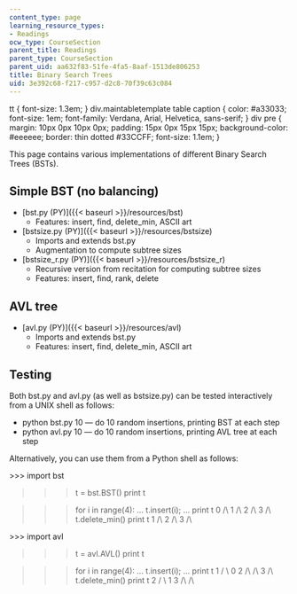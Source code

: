 ```yaml
---
content_type: page
learning_resource_types:
- Readings
ocw_type: CourseSection
parent_title: Readings
parent_type: CourseSection
parent_uid: aa632f83-51fe-4fa5-8aaf-1513de806253
title: Binary Search Trees
uid: 3e392c68-f217-c957-d2c8-70f39c63c084
---
```


tt { font-size: 1.3em; } div.maintabletemplate table caption { color: #a33033; font-size: 1em; font-family: Verdana, Arial, Helvetica, sans-serif; } div pre { margin: 10px 0px 10px 0px; padding: 15px 0px 15px 15px; background-color: #eeeeee; border: thin dotted #33CCFF; font-size: 1.1em; }

This page contains various implementations of different Binary Search Trees (BSTs).

Simple BST (no balancing)
-------------------------

*   [bst.py (PY)]({{< baseurl >}}/resources/bst)
    *   Features: insert, find, delete\_min, ASCII art
*   [bstsize.py (PY)]({{< baseurl >}}/resources/bstsize)
    *   Imports and extends bst.py
    *   Augmentation to compute subtree sizes
*   [bstsize\_r.py (PY)]({{< baseurl >}}/resources/bstsize_r)
    *   Recursive version from recitation for computing subtree sizes
    *   Features: insert, find, rank, delete

AVL tree
--------

*   [avl.py (PY)]({{< baseurl >}}/resources/avl)
    *   Imports and extends bst.py
    *   Features: insert, find, delete\_min, ASCII art

Testing
-------

Both bst.py and avl.py (as well as bstsize.py) can be tested interactively from a UNIX shell as follows:

*   python bst.py 10 — do 10 random insertions, printing BST at each step
*   python avl.py 10 — do 10 random insertions, printing AVL tree at each step

Alternatively, you can use them from a Python shell as follows:

\>>> import bst
>>> t = bst.BST()
>>> print t

>>> for i in range(4):
...   t.insert(i);
...
>>> print t
0
/\\
 1
 /\\
  2
  /\\
   3
   /\\
>>> t.delete\_min()
>>> print t
1
/\\
 2
 /\\
  3
  /\\

\>>> import avl
>>> t = avl.AVL()
>>> print t

>>> for i in range(4):
...   t.insert(i);
...
>>> print t
  1
 / \\
0  2
/\\ /\\
    3
    /\\
>>> t.delete\_min()
>>> print t
  2
 / \\
1  3
/\\ /\\